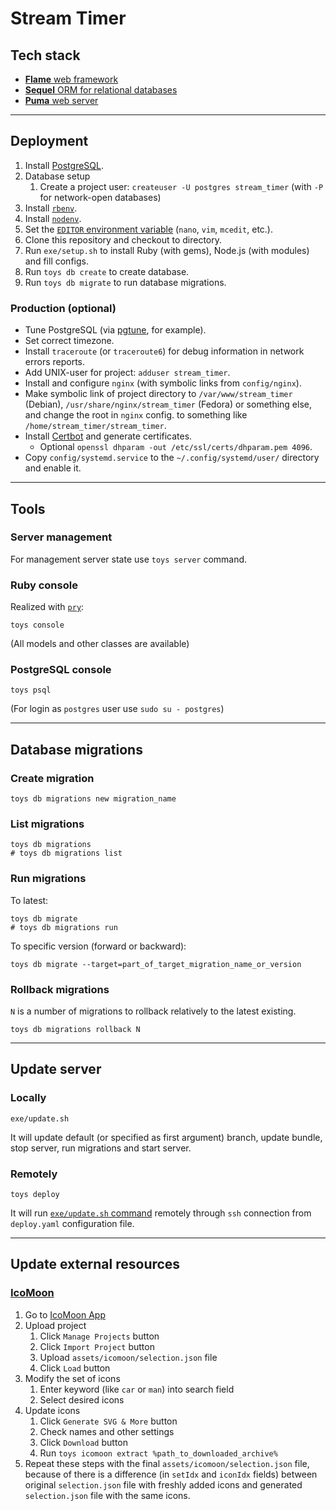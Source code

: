 # Stream Timer

## Tech stack

*   [**Flame** web framework](https://github.com/AlexWayfer/flame)
*   [**Sequel** ORM for relational databases](https://sequel.jeremyevans.net/)
*   [**Puma** web server](https://puma.io/)

-----

## Deployment

1.  Install [PostgreSQL](https://www.postgresql.org/).
2.  Database setup
    1.  Create a project user:
        `createuser -U postgres stream_timer`
        (with `-P` for network-open databases)
3.  Install [`rbenv`](https://github.com/rbenv/rbenv).
4.  Install [`nodenv`](https://github.com/nodenv/nodenv).
5.  Set the [`EDITOR` environment variable][1] (`nano`, `vim`, `mcedit`, etc.).
6.  Clone this repository and checkout to directory.
7.  Run `exe/setup.sh` to install Ruby (with gems), Node.js (with modules) and fill configs.
8.  Run `toys db create` to create database.
9.  Run `toys db migrate` to run database migrations.

[1]: https://en.wikibooks.org/wiki/Guide_to_Unix/Environment_Variables#EDITOR

### Production (optional)

*   Tune PostgreSQL (via [pgtune](https://pgtune.leopard.in.ua/), for example).
*   Set correct timezone.
*   Install `traceroute` (or `traceroute6`) for debug information in network errors reports.
*   Add UNIX-user for project: `adduser stream_timer`.
*   Install and configure `nginx` (with symbolic links from `config/nginx`).
*   Make symbolic link of project directory to `/var/www/stream_timer` (Debian),
    `/usr/share/nginx/stream_timer` (Fedora) or something  else,
    and change the root in `nginx` config.
    to something like `/home/stream_timer/stream_timer`.
*   Install [Certbot](https://certbot.eff.org/) and generate certificates.
    *   Optional `openssl dhparam -out /etc/ssl/certs/dhparam.pem 4096`.
*   Copy `config/systemd.service` to the `~/.config/systemd/user/` directory and enable it.

-----

## Tools

### Server management

For management server state use `toys server` command.

### Ruby console

Realized with [`pry`](https://github.com/pry/pry):

```shell
toys console
```

(All models and other classes are available)

### PostgreSQL console

```shell
toys psql
```

(For login as `postgres` user use `sudo su - postgres`)

-----

## Database migrations

### Create migration

```shell
toys db migrations new migration_name
```

### List migrations

```shell
toys db migrations
# toys db migrations list
```

### Run migrations

To latest:

```shell
toys db migrate
# toys db migrations run
```

To specific version (forward or backward):

```shell
toys db migrate --target=part_of_target_migration_name_or_version
```

### Rollback migrations

`N` is a number of migrations to rollback relatively to the latest existing.

```shell
toys db migrations rollback N
```

-----

## Update server

### Locally

```shell
exe/update.sh
```

It will update default (or specified as first argument) branch,
update bundle, stop server, run migrations and start server.

### Remotely

```shell
toys deploy
```

It will run [`exe/update.sh` command](#locally) remotely
through `ssh` connection from `deploy.yaml` configuration file.

-----

## Update external resources

### [IcoMoon](https://icomoon.io/)

1.  Go to [IcoMoon App](https://icomoon.io/app/)
2.  Upload project
    1.  Click `Manage Projects` button
    2.  Click `Import Project` button
    3.  Upload `assets/icomoon/selection.json` file
    4.  Click `Load` button
3.  Modify the set of icons
    1.  Enter keyword (like `car` or `man`) into search field
    2.  Select desired icons
4.  Update icons
    1.  Click `Generate SVG & More` button
    2.  Check names and other settings
    3.  Click `Download` button
    4.  Run `toys icomoon extract %path_to_downloaded_archive%`
5.  Repeat these steps with the final `assets/icomoon/selection.json` file,
    because of there is a difference (in `setIdx` and `iconIdx` fields) between
    original `selection.json` file with freshly added icons and
    generated `selection.json` file with the same icons.
